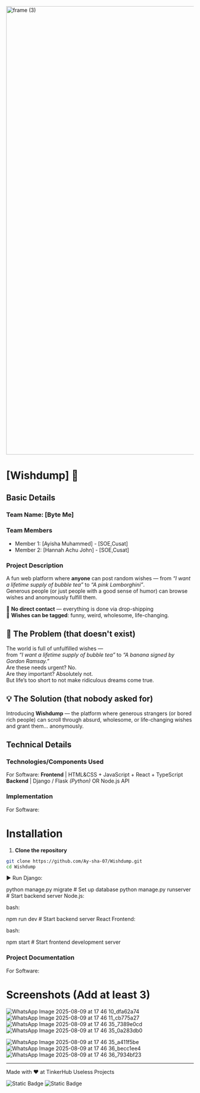 <img width="3188" height="1202" alt="frame (3)" src="https://github.com/user-attachments/assets/517ad8e9-ad22-457d-9538-a9e62d137cd7" />


# [Wishdump] 🎯


## Basic Details
### Team Name: [Byte Me]


### Team Members
- Member 1: [Ayisha Muhammed] - [SOE,Cusat]
- Member 2: [Hannah Achu John] - [SOE,Cusat]

### Project Description
A fun web platform where **anyone** can post random wishes — from *“I want a lifetime supply of bubble tea”* to *“A pink Lamborghini”*.  
Generous people (or just people with a good sense of humor) can browse wishes and anonymously fulfill them.  

🚫 **No direct contact** — everything is done via drop-shipping  
💌 **Wishes can be tagged**: funny, weird, wholesome, life-changing.

## 🤔 The Problem (that doesn't exist)
The world is full of unfulfilled wishes —  
from *“I want a lifetime supply of bubble tea”* to *“A banana signed by Gordon Ramsay.”*  
Are these needs urgent? No.  
Are they important? Absolutely not.  
But life’s too short to not make ridiculous dreams come true.
## 💡 The Solution (that nobody asked for)
Introducing **Wishdump** — the platform where generous strangers (or bored rich people) can scroll through absurd, wholesome, or life-changing wishes and grant them... anonymously.  


## Technical Details
### Technologies/Components Used
For Software:
**Frontend** | HTML&CSS + JavaScript + React + TypeScript
 **Backend**  | Django / Flask *(Python)* OR Node.js API


### Implementation
For Software:
# Installation

1. **Clone the repository**  
```bash
git clone https://github.com/Ay-sha-07/Wishdump.git
cd Wishdump

```
▶️ Run
Django:



python manage.py migrate   # Set up database
python manage.py runserver # Start backend server
Node.js:

bash:

npm run dev  # Start backend server
React Frontend:

bash:

npm start   # Start frontend development server





### Project Documentation
For Software:

# Screenshots (Add at least 3)
![WhatsApp Image 2025-08-09 at 17 46 10_dfa62a74](https://github.com/user-attachments/assets/be4a6d18-5ff5-4c58-8879-f3f10647b74d)
![WhatsApp Image 2025-08-09 at 17 46 11_cb775a27](https://github.com/user-attachments/assets/50d02325-8c85-4af2-9436-bff46c4b39c5)
![WhatsApp Image 2025-08-09 at 17 46 35_7389e0cd](https://github.com/user-attachments/assets/09599c94-2d35-4e16-8bf7-f7b525771abe)
![WhatsApp Image 2025-08-09 at 17 46 35_0a283db0](https://github.com/user-attachments/assets/647dcead-16e4-40bc-8ed4-691c988a5fd0)

![WhatsApp Image 2025-08-09 at 17 46 35_a411f5be](https://github.com/user-attachments/assets/671a761e-f16d-4520-a8db-455c08d8a250)
![WhatsApp Image 2025-08-09 at 17 46 36_becc1ee4](https://github.com/user-attachments/assets/0dada9a5-43e6-45ae-98ba-d107e71ac0f3)
![WhatsApp Image 2025-08-09 at 17 46 36_7934bf23](https://github.com/user-attachments/assets/bf98f6f4-e002-4a93-805b-2744db95b298)







---
Made with ❤️ at TinkerHub Useless Projects 

![Static Badge](https://img.shields.io/badge/TinkerHub-24?color=%23000000&link=https%3A%2F%2Fwww.tinkerhub.org%2F)
![Static Badge](https://img.shields.io/badge/UselessProjects--25-25?link=https%3A%2F%2Fwww.tinkerhub.org%2Fevents%2FQ2Q1TQKX6Q%2FUseless%2520Projects)


